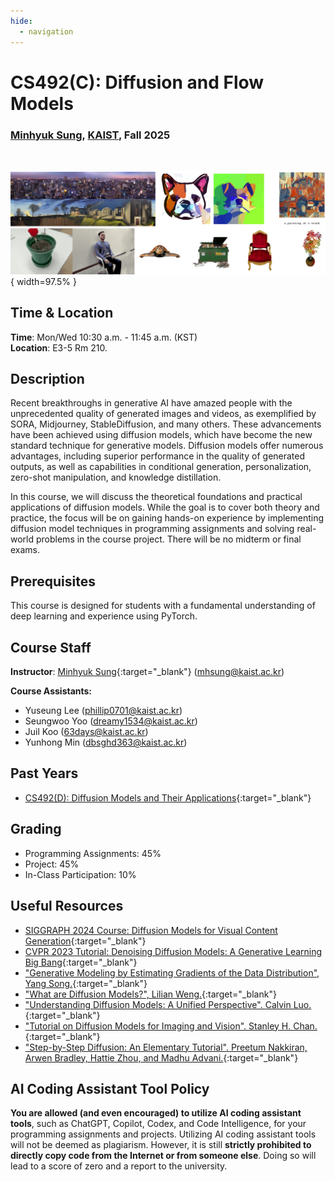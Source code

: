```yaml
---
hide:
  - navigation
---
```


# CS492(C): Diffusion and Flow Models

<h3><b>
<a href="http://mhsung.github.io/" target="_blank">Minhyuk Sung</a>, <a href="https://www.kaist.ac.kr/" target="_blank">KAIST</a>, Fall 2025
</b></h3>
<br />

![Teaser](assets/teaser.png){ width=97.5% }


## Time & Location
**Time**: Mon/Wed 10:30 a.m. - 11:45 a.m. (KST)   
**Location**: E3-5 Rm 210.

<!-- [Zoom Link](https://kaist.zoom.us/j/83695846631){:target="_blank" .md-button} -->


## Description
Recent breakthroughs in generative AI have amazed people with the unprecedented quality of generated images and videos, as exemplified by SORA, Midjourney, StableDiffusion, and many others. These advancements have been achieved using diffusion models, which have become the new standard technique for generative models. Diffusion models offer numerous advantages, including superior performance in the quality of generated outputs, as well as capabilities in conditional generation, personalization, zero-shot manipulation, and knowledge distillation.

In this course, we will discuss the theoretical foundations and practical applications of diffusion models. While the goal is to cover both theory and practice, the focus will be on gaining hands-on experience by implementing diffusion model techniques in programming assignments and solving real-world problems in the course project. There will be no midterm or final exams.


## Prerequisites
This course is designed for students with a fundamental understanding of deep learning and experience using PyTorch.


## Course Staff
**Instructor**: [Minhyuk Sung](https://mhsung.github.io/){:target="_blank"} ([mhsung@kaist.ac.kr](mailto:mhsung@kaist.ac.kr))

**Course Assistants:**

- Yuseung Lee ([phillip0701@kaist.ac.kr](mailto:phillip0701@kaist.ac.kr))
- Seungwoo Yoo ([dreamy1534@kaist.ac.kr](mailto:dreamy1534@kaist.ac.kr))
- Juil Koo ([63days@kaist.ac.kr](mailto:63days@kaist.ac.kr))
- Yunhong Min ([dbsghd363@kaist.ac.kr](mailto:dbsghd363@kaist.ac.kr))


## Past Years
- [CS492(D): Diffusion Models and Their Applications](https://mhsung.github.io/kaist-cs492d-fall-2024/){:target="_blank"}


## Grading
- Programming Assignments: 45%
- Project: 45%
- In-Class Participation: 10%

<!--
## Paper List

[Paper List](https://docs.google.com/spreadsheets/d/1j7amDru9bRQsQgp2pfm1a8GrZ6K0HWwCDORGq-sj7dQ/edit?usp=sharing){:target="_blank" .md-button}
-->


## Useful Resources
- [SIGGRAPH 2024 Course: Diffusion Models for Visual Content Generation](https://geometry.cs.ucl.ac.uk/courses/diffusion4ContentCreation_sigg24/){:target="_blank"}
- [CVPR 2023 Tutorial: Denoising Diffusion Models: A Generative Learning Big Bang](https://cvpr2023-tutorial-diffusion-models.github.io/){:target="_blank"}
- ["Generative Modeling by Estimating Gradients of the Data Distribution", Yang Song.](https://yang-song.net/blog/2021/score/){:target="_blank"}
- ["What are Diffusion Models?", Lilian Weng.](https://lilianweng.github.io/posts/2021-07-11-diffusion-models/){:target="_blank"}
- ["Understanding Diffusion Models: A Unified Perspective". Calvin Luo.](https://arxiv.org/abs/2208.11970){:target="_blank"}
- ["Tutorial on Diffusion Models for Imaging and Vision". Stanley H. Chan.](https://arxiv.org/abs/2403.18103){:target="_blank"}
- ["Step-by-Step Diffusion: An Elementary Tutorial". Preetum Nakkiran, Arwen Bradley, Hattie Zhou, and Madhu Advani.](https://arxiv.org/abs/2406.08929){:target="_blank"}

<!--
## Important Dates
ALL ASSIGNMENTS ARE DUE 23:59 KST.  

(Subject to Change)  

- 1st Programming Assignment: ==Due Sep 29 (Sun)==  
- 2nd Programming Assignment: ==Due Oct 9 (Wed)==  
- 3rd Programming Assignment: ==Due Oct 21 (Mon)==  
- 4th Programming Assignment: ==Due Nov 5 (Tue)==  
- 5th Programming Assignment: ==Due Nov 18 (Mon)==  
- 6th Programming Assignment: ==Due Dec 6 (Fri)==  
- 7th Programming Assignment: ==Due Dec 13 (Fri)==  
- Project Proposal: ==Due Oct 19 (Sat)==  
- Project Interim Report: ==Due Nov 9 (Sat)==  
- Project Early Reporting Due: ==Due Nov 22 (Fri)==  
- Project Submission: ==Due Nov 30 (Sat)==  


## Schedule
(Subject to Change) 

| Week | Mon | Topic | Wed | Topic |
| :----: | :----: | :----: | :----: | :----: |
| 1  | Sep 02 | __Course Introduction__<br>[**Slides**]({{links.lec01}}){:target="_blank"} | Sep 04 | __Introduction to Generative Models /__<br>__GAN / VAE__<br>[**Slides**]({{links.lec02}}){:target="_blank"}<br>[**Recording**]({{links.rec02}}){:target="_blank"} |
| 2  | Sep 09 | __DDPM 1__<br>[**Slides**]({{links.lec03}}){:target="_blank"}<br>[**Recording**]({{links.rec03}}){:target="_blank"} | Sep 11 | __DDPM 2__<br>[**Slides**]({{links.lec04}}){:target="_blank"}<br>[**Recording**]({{links.rec04}}){:target="_blank"}<br>==[Assignment 1 Session](https://github.com/KAIST-Visual-AI-Group/Diffusion-Assignment1-DDPM){:target="_blank"}==<br>[**Slides**]({{links.asgmt01}}){:target="_blank"} |
| 3  | Sep 16 | No Class (Chuseok)                      | Sep 18 | No Class (Chuseok) |
| 4  | Sep 23 | __DDIM 1__<br>[**Slides**]({{links.lec05}}){:target="_blank"}<br>[**Recording**]({{links.rec05}}){:target="_blank"} | Sep 25 |  __DDIM 2 / CFG__<br>[**Slides**]({{links.lec06}}){:target="_blank"}<br>[**Recording**]({{links.rec06}}){:target="_blank"}<br>==[Assignment 2 Session](https://github.com/KAIST-Visual-AI-Group/Diffusion-Assignment2-DDIM-CFG){:target="_blank"}==<br>[**Slides**]({{links.asgmt02}}){:target="_blank"} |
| 5  | Sep 30 | __CFG / Latent Diffusion /__<br>__ControlNet / LoRA__<br>[**Slides**]({{links.lec07}}){:target="_blank"}<br>[**Recording**]({{links.rec07}}){:target="_blank"} | Oct 02 | No Class (Substitution of Hangul Day) | 
| 6  | Oct 07 | __Zero-Shot Applications__<br>[**Slides**]({{links.lec08}}){:target="_blank"}<br>[**Recording**]({{links.rec08}}){:target="_blank"}<br>==[Assignment 3 Session](https://github.com/KAIST-Visual-AI-Group/Diffusion-Assignment3-ControlNet-LoRA){:target="_blank"}==<br>[**Slides**]({{links.asgmt03}}){:target="_blank"} | ~~Oct 09~~<br>Oct 10 (Thu)<br>4:00pm KST | __Guest Lecture 1__<br>**[Or Patashnik](./guest-lecture-or-patashnik){:target="_blank"}**<br>Ph.D. Student at Tel-Aviv University<br>[**Recording**]({{links.guest_rec1}}){:target="_blank"}  |
| 7  | Oct 14 | __DDIM Inversion / Score Distillation 1__<br>[**Slides**]({{links.lec09}}){:target="_blank"}<br>[**Recording**]({{links.rec09}}){:target="_blank"} | Oct 16 | __Score Distillation 2__<br>[**Slides**]({{links.lec10}}){:target="_blank"}<br>[**Recording**]({{links.rec10}}){:target="_blank"}<br>==[Assignment 4 Session](https://github.com/KAIST-Visual-AI-Group/Diffusion-Assignment4-Distillation){:target="_blank"}==<br>[**Slides**]({{links.asgmt04}}){:target="_blank"} |
| 8  | Oct 21 | No Class (Midterm Week)                         | Oct 23 | No Class (Midterm Week) |
| 9  | Oct 28 | __Diffusion Synchronization__<br>[**Slides**]({{links.lec11}}){:target="_blank"}<br>[**Recording**]({{links.rec11}}){:target="_blank"} | Oct 30 | ==[Assignment 5 Session](https://github.com/KAIST-Visual-AI-Group/Diffusion-Assignment5-Synchronization){:target="_blank"}==<br>[**Slides**]({{links.asgmt05}}){:target="_blank"} |
| 10 | Nov 04 | __Inverse Problems 1__<br>[**Slides**]({{links.lec12}}){:target="_blank"}<br>[**Recording**]({{links.rec12}}){:target="_blank"} | Nov 06 | __Inverse Problems 2__<br>[**Slides**]({{links.lec13}}){:target="_blank"}<br>[**Recording**]({{links.rec13}}){:target="_blank"}<br>Project Orientation Session |
| 11 | Nov 11 | __Probability Flow ODE / DPM-Solver__<br>[**Slides**]({{links.lec14}}){:target="_blank"}<br>[**Recording**]({{links.rec14}}){:target="_blank"} | Nov 13 | ==[Assignment 6 Session](https://github.com/KAIST-Visual-AI-Group/Diffusion-Assignment6-DPMSolver){:target="_blank"}==<br>[**Slides**]({{links.asgmt06}}){:target="_blank"} |
| 12 | Nov 18 | __Flow Matching 1__<br>[**Slides**]({{links.lec15}}){:target="_blank"}<br>[**Recording**]({{links.rec15}}){:target="_blank"}       | Nov 20 | __Flow Matching 2__<br>[**Slides**]({{links.lec16}}){:target="_blank"}<br>[**Recording**]({{links.rec16}}){:target="_blank"}<br>==[Assignment 7 Session](https://github.com/KAIST-Visual-AI-Group/Diffusion-Assignment7-Flow){:target="_blank"}==<br>[**Slides**]({{links.asgmt07}}){:target="_blank"} |
| 13 | Nov 25 | __Course Summary__<br>[**Slides**]({{links.lec17}}){:target="_blank"}<br>[**Recording**]({{links.rec17}}){:target="_blank"} | Nov 27 | __Guest Lecture 2__<br>**[Jiaming Song](./guest-lecture-jiaming-song){:target="_blank"}**<br>Chief Scientist at Luma AI |
| 14 | Dec 02 | Project Presentations 1                   | Dec 04 | Project Presentations 2 |
| 15 | Dec 09 | No Class (Conference Trip)                      | Dec 11 | No Class (Conference Trip) |
| 16 | Dev 16 | No Class (Final Week)                           | Dec 18 | No Class (Final Week) |
-->


## AI Coding Assistant Tool Policy
**You are allowed (and even encouraged) to utilize AI coding assistant tools**, such as ChatGPT, Copilot, Codex, and Code Intelligence, for your programming assignments and projects. Utilizing AI coding assistant tools will not be deemed as plagiarism. However, it is still **strictly prohibited to directly copy code from the Internet or from someone else**. Doing so will lead to a score of zero and a report to the university.

<br />
